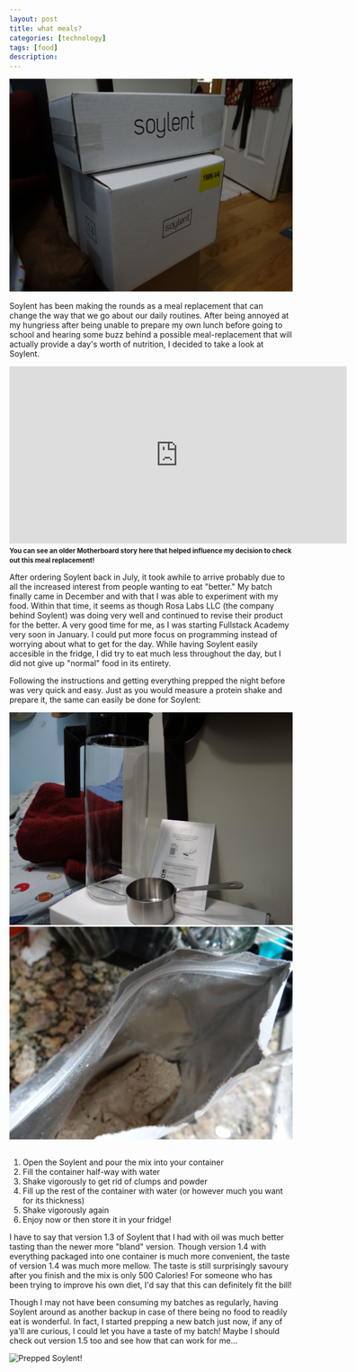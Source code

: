```yaml
---
layout: post
title: what meals?
categories: [technology]
tags: [food]
description: 
---
```


![Soylent Boxes](/images/soylbox.JPG)

Soylent has been making the rounds as a meal replacement that can change the way that we go about our daily routines. After being annoyed at my hungriess after being unable to prepare my own lunch before going to school and hearing some buzz behind a possible meal-replacement that will actually provide a day's worth of nutrition, I decided to take a look at Soylent.

<div class="videoWrapper"><iframe width="600" height="315" src="https://www.youtube.com/embed/t8NCigh54jg" frameborder="0" allowfullscreen></iframe></div><small><b>You can see an older Motherboard story here that helped influence my decision to check out this meal replacement!</b></small>

After ordering Soylent back in July, it took awhile to arrive probably due to all the increased interest from people wanting to eat "better." My batch finally came in December and with that I was able to experiment with my food. Within that time, it seems as though Rosa Labs LLC (the company behind Soylent) was doing very well and continued to revise their product for the better. A very good time for me, as I was starting Fullstack Academy very soon in January. I could put more focus on programming instead of worrying about what to get for the day. While having Soylent easily accesible in the fridge, I did try to eat much less throughout the day, but I did not give up "normal" food in its entirety.

Following the instructions and getting everything prepped the night before was very quick and easy. Just as you would measure a protein shake and prepare it, the same can easily be done for Soylent:

<div class="row" style="padding-bottom: 15px;">
<img class="col-xs-6" src="/images/soylgear.JPG" alt="Included Soylent Gear">
<img class="col-xs-6" src="/images/soyll.JPG" alt="Inside the Container">
</div>

1. Open the Soylent and pour the mix into your container
2. Fill the container half-way with water
3. Shake vigorously to get rid of clumps and powder
4. Fill up the rest of the container with water (or however much you want for its thickness)
5. Shake vigorously again
6. Enjoy now or then store it in your fridge!

I have to say that version 1.3 of Soylent that I had with oil was much better tasting than the newer more "bland" version. Though version 1.4 with everything packaged into one container is much more convenient, the taste of version 1.4 was much more mellow. The taste is still surprisingly savoury after you finish and the mix is only 500 Calories! For someone who has been trying to improve his own diet, I'd say that this can definitely fit the bill!

Though I may not have been consuming my batches as regularly, having Soylent around as another backup in case of there being no food to readily eat is wonderful. In fact, I started prepping a new batch just now, if any of ya'll are curious, I could let you have a taste of my batch! Maybe I should check out version 1.5 too and see how that can work for me...

![Prepped Soylent!](/images/soylprep.JPG)
